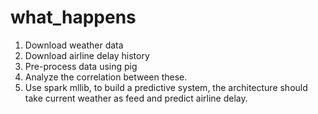 # what_happens

1.  Download weather data
2.  Download airline delay history
3.  Pre-process data using pig
4.  Analyze the correlation between these.
5.  Use spark mllib, to build a predictive system, the architecture should take current weather as feed and predict airline delay.
